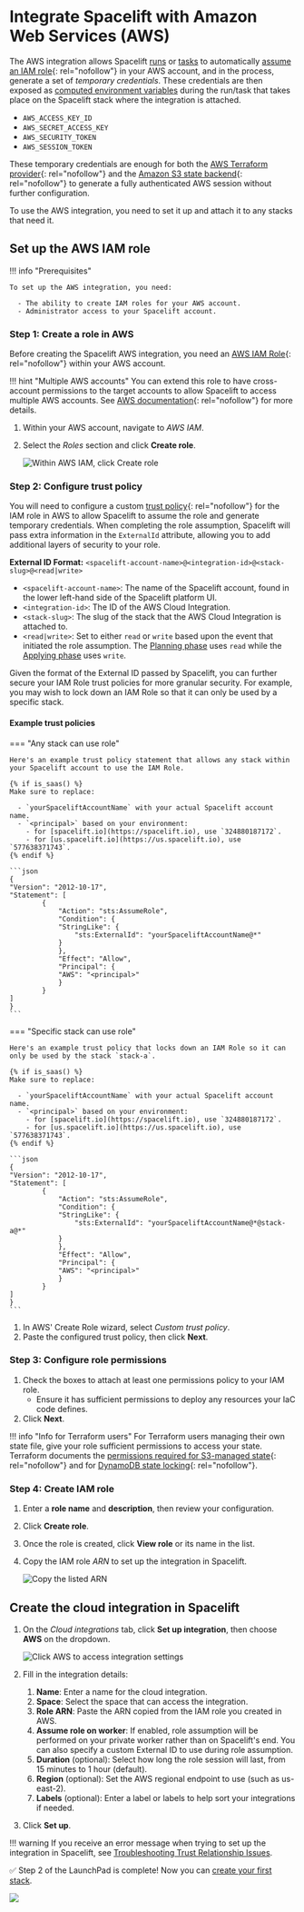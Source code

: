 # Integrate Spacelift with Amazon Web Services (AWS)

The AWS integration allows Spacelift [runs](../../concepts/run/README.md) or [tasks](../../concepts/run/task.md) to automatically [assume an IAM role](https://docs.aws.amazon.com/IAM/latest/UserGuide/id_roles_use.html){: rel="nofollow"} in your AWS account, and in the process, generate a set of _temporary credentials_. These credentials are then exposed as [computed environment variables](../../concepts/configuration/environment.md#computed-values) during the run/task that takes place on the Spacelift stack where the integration is attached.

- `AWS_ACCESS_KEY_ID`
- `AWS_SECRET_ACCESS_KEY`
- `AWS_SECURITY_TOKEN`
- `AWS_SESSION_TOKEN`

These temporary credentials are enough for both the [AWS Terraform provider](https://registry.terraform.io/providers/hashicorp/aws/latest/docs#environment-variables){: rel="nofollow"} and the [Amazon S3 state backend](https://www.terraform.io/docs/backends/types/s3.html){: rel="nofollow"} to generate a fully authenticated AWS session without further configuration.

To use the AWS integration, you need to set it up and attach it to any stacks that need it.

## Set up the AWS IAM role

!!! info "Prerequisites"

    To set up the AWS integration, you need:

      - The ability to create IAM roles for your AWS account.
      - Administrator access to your Spacelift account.

### Step 1: Create a role in AWS

Before creating the Spacelift AWS integration, you need an [AWS IAM Role](https://docs.aws.amazon.com/IAM/latest/UserGuide/id_roles.html){: rel="nofollow"} within your AWS account.

!!! hint "Multiple AWS accounts"
    You can extend this role to have cross-account permissions to the target accounts to allow Spacelift to access multiple AWS accounts. See [AWS documentation](https://docs.aws.amazon.com/IAM/latest/UserGuide/tutorial_cross-account-with-roles.html){: rel="nofollow"} for more details.

1. Within your AWS account, navigate to _AWS IAM_.
2. Select the _Roles_ section and click **Create role**.

    ![Within AWS IAM, click Create role](<../../assets/screenshots/getting-started/cloud-provider/AWS-create-role.png>)

### Step 2: Configure trust policy

You will need to configure a custom [trust policy](https://docs.aws.amazon.com/IAM/latest/UserGuide/id_roles_create_for-custom.html){: rel="nofollow"} for the IAM role in AWS to allow Spacelift to assume the role and generate temporary credentials. When completing the role assumption, Spacelift will pass extra information in the `ExternalId` attribute, allowing you to add additional layers of security to your role.

**External ID Format:** `<spacelift-account-name>@<integration-id>@<stack-slug>@<read|write>`

- `<spacelift-account-name>`: The name of the Spacelift account, found in the lower left-hand side of the Spacelift platform UI.
- `<integration-id>`: The ID of the AWS Cloud Integration.
- `<stack-slug>`: The slug of the stack that the AWS Cloud Integration is attached to.
- `<read|write>`: Set to either `read` or `write` based upon the event that initiated the role assumption. The [Planning phase](../../concepts/run/proposed.md#planning) uses `read` while the [Applying phase](../../concepts/run/tracked.md#applying) uses `write`.

Given the format of the External ID passed by Spacelift, you can further secure your IAM Role trust policies for more granular security. For example, you may wish to lock down an IAM Role so that it can only be used by a specific stack.

#### Example trust policies

=== "Any stack can use role"

    Here's an example trust policy statement that allows any stack within your Spacelift account to use the IAM Role.

    {% if is_saas() %}
    Make sure to replace: 
    
      - `yourSpaceliftAccountName` with your actual Spacelift account name.
      - `<principal>` based on your environment:
        - for [spacelift.io](https://spacelift.io), use `324880187172`.
        - for [us.spacelift.io](https://us.spacelift.io), use `577638371743`.
    {% endif %}

    ```json
    {
    "Version": "2012-10-17",
    "Statement": [
            {
                "Action": "sts:AssumeRole",
                "Condition": {
                "StringLike": {
                    "sts:ExternalId": "yourSpaceliftAccountName@*"
                }
                },
                "Effect": "Allow",
                "Principal": {
                "AWS": "<principal>"
                }
            }
    ]
    }
    ```

=== "Specific stack can use role"

    Here's an example trust policy that locks down an IAM Role so it can only be used by the stack `stack-a`.

    {% if is_saas() %}
    Make sure to replace: 
    
      - `yourSpaceliftAccountName` with your actual Spacelift account name.
      - `<principal>` based on your environment:
        - for [spacelift.io](https://spacelift.io), use `324880187172`.
        - for [us.spacelift.io](https://us.spacelift.io), use `577638371743`.
    {% endif %}

    ```json
    {
    "Version": "2012-10-17",
    "Statement": [
            {
                "Action": "sts:AssumeRole",
                "Condition": {
                "StringLike": {
                    "sts:ExternalId": "yourSpaceliftAccountName@*@stack-a@*"
                }
                },
                "Effect": "Allow",
                "Principal": {
                "AWS": "<principal>"
                }
            }
    ]
    }
    ```

1. In AWS' Create Role wizard, select _Custom trust policy_.
2. Paste the configured trust policy, then click **Next**.

### Step 3: Configure role permissions

1. Check the boxes to attach at least one permissions policy to your IAM role.
     - Ensure it has sufficient permissions to deploy any resources your IaC code defines.
2. Click **Next**.

!!! info "Info for Terraform users"
    For Terraform users managing their own state file, give your role sufficient permissions to access your state. Terraform documents the [permissions required for S3-managed state](https://www.terraform.io/language/settings/backends/s3#s3-bucket-permissions){: rel="nofollow"} and for [DynamoDB state locking](https://www.terraform.io/language/settings/backends/s3#dynamodb-table-permissions){: rel="nofollow"}.

### Step 4: Create IAM role

1. Enter a **role name** and **description**, then review your configuration.
2. Click **Create role**.
3. Once the role is created, click **View role** or its name in the list.
4. Copy the IAM role _ARN_ to set up the integration in Spacelift.

    ![Copy the listed ARN](<../../assets/screenshots/getting-started/cloud-provider/AWS-ARN.png>)

## Create the cloud integration in Spacelift

1. On the _Cloud integrations_ tab, click **Set up integration**, then choose **AWS** on the dropdown.

    ![Click AWS to access integration settings](<../../assets/screenshots/integrations/cloud-providers/aws/setup-integration-step-2.png>)

2. Fill in the integration details:
      1. **Name**: Enter a name for the cloud integration.
      2. **Space**: Select the space that can access the integration.
      3. **Role ARN**: Paste the ARN copied from the IAM role you created in AWS.
      4. **Assume role on worker**: If enabled, role assumption will be performed on your private worker rather than on Spacelift's end. You can also specify a custom External ID to use during role assumption.
      5. **Duration** (optional): Select how long the role session will last, from 15 minutes to 1 hour (default).
      6. **Region** (optional): Set the AWS regional endpoint to use (such as us-east-2).
      7. **Labels** (optional): Enter a label or labels to help sort your integrations if needed.
3. Click **Set up**.

!!! warning
    If you receive an error message when trying to set up the integration in Spacelift, see [Troubleshooting Trust Relationship Issues](../../integrations/cloud-providers/aws.md#troubleshooting-trust-relationship-issues).

✅ Step 2 of the LaunchPad is complete! Now you can [create your first stack](../create-stack/README.md).

![](<../../assets/screenshots/getting-started/cloud-provider/Launchpad-step-2-complete.png>)
